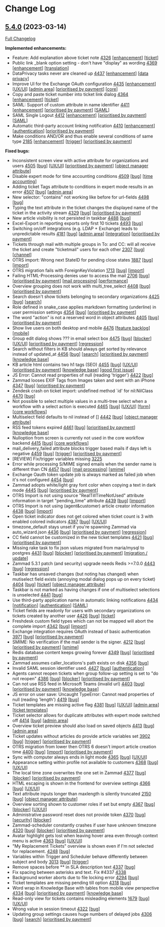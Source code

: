 # Change Log

## [5.4.0](https://github.com/zammad/zammad/tree/5.4.0) (2023-03-14)
[Full Changelog](https://github.com/zammad/zammad/compare/5.3.0...5.4.0)

**Implemented enhancements:**

- Feature: Add explanation above ticket note [4326](https://github.com/zammad/zammad/pull/4326) [[enhancement](https://github.com/zammad/zammad/labels/enhancement)] [[ticket](https://github.com/zammad/zammad/labels/ticket)]
- Public link _blank option setting - don't have "display" as wording [4369](https://github.com/zammad/zammad/issues/4369) [[enhancement](https://github.com/zammad/zammad/labels/enhancement)] [[translation](https://github.com/zammad/zammad/labels/translation)]
- DataPrivacy tasks never are cleaned up [4437](https://github.com/zammad/zammad/issues/4437) [[enhancement](https://github.com/zammad/zammad/labels/enhancement)] [[data privacy](https://github.com/zammad/zammad/labels/data%20privacy)]
- Improve UI for the Exchange OAuth configuration [4435](https://github.com/zammad/zammad/issues/4435) [[enhancement](https://github.com/zammad/zammad/labels/enhancement)] [[UX/UI](https://github.com/zammad/zammad/labels/UX%2FUI)] [[admin area](https://github.com/zammad/zammad/labels/admin%20area)] [[prioritised by payment](https://github.com/zammad/zammad/labels/prioritised%20by%20payment)] [[core](https://github.com/zammad/zammad/labels/core)]
- Copy and paste ticket number into ticket link dialog  [4364](https://github.com/zammad/zammad/issues/4364) [[enhancement](https://github.com/zammad/zammad/labels/enhancement)] [[ticket](https://github.com/zammad/zammad/labels/ticket)]
- SAML: Support of custom attribute in name identifier [4411](https://github.com/zammad/zammad/issues/4411) [[enhancement](https://github.com/zammad/zammad/labels/enhancement)] [[prioritised by payment](https://github.com/zammad/zammad/labels/prioritised%20by%20payment)] [[SAML](https://github.com/zammad/zammad/labels/SAML)]
- SAML Single Logout [4412](https://github.com/zammad/zammad/issues/4412) [[enhancement](https://github.com/zammad/zammad/labels/enhancement)] [[prioritised by payment](https://github.com/zammad/zammad/labels/prioritised%20by%20payment)] [[SAML](https://github.com/zammad/zammad/labels/SAML)]
- Automatic third-party account linking notification [4410](https://github.com/zammad/zammad/issues/4410) [[enhancement](https://github.com/zammad/zammad/labels/enhancement)] [[authentication](https://github.com/zammad/zammad/labels/authentication)] [[prioritised by payment](https://github.com/zammad/zammad/labels/prioritised%20by%20payment)]
- Make conditions AND/OR and thus enable several conditions of same type [2185](https://github.com/zammad/zammad/issues/2185) [[enhancement](https://github.com/zammad/zammad/labels/enhancement)] [[trigger](https://github.com/zammad/zammad/labels/trigger)] [[prioritised by payment](https://github.com/zammad/zammad/labels/prioritised%20by%20payment)]

**Fixed bugs:**

- Inconsistent screen view with active attribute for organizations and users [4505](https://github.com/zammad/zammad/issues/4505) [[bug](https://github.com/zammad/zammad/labels/bug)] [[UX/UI](https://github.com/zammad/zammad/labels/UX%2FUI)] [[prioritised by payment](https://github.com/zammad/zammad/labels/prioritised%20by%20payment)] [[object manager attribute](https://github.com/zammad/zammad/labels/object%20manager%20attribute)]
- Disable expert mode for time accounting conditions [4509](https://github.com/zammad/zammad/issues/4509) [[bug](https://github.com/zammad/zammad/labels/bug)] [[time accounting](https://github.com/zammad/zammad/labels/time%20accounting)]
- Adding ticket Tags attribute to conditions in expert mode results in an error [4507](https://github.com/zammad/zammad/issues/4507) [[bug](https://github.com/zammad/zammad/labels/bug)] [[admin area](https://github.com/zammad/zammad/labels/admin%20area)]
- New selector: "contains" not working like before for url-fields [4498](https://github.com/zammad/zammad/issues/4498) [[bug](https://github.com/zammad/zammad/labels/bug)]
- Typing the text attribute in the ticket changes the displayed name of the ticket in the activity stream [4329](https://github.com/zammad/zammad/issues/4329) [[bug](https://github.com/zammad/zammad/labels/bug)] [[prioritised by payment](https://github.com/zammad/zammad/labels/prioritised%20by%20payment)]
- New article visibility is not persisted in taskbar [4488](https://github.com/zammad/zammad/issues/4488) [[bug](https://github.com/zammad/zammad/labels/bug)]
- Excel-Export in reporting exports only first 10 tickets [4493](https://github.com/zammad/zammad/issues/4493) [[bug](https://github.com/zammad/zammad/labels/bug)]
- Switching on/off integrations (e.g. LDAP + Exchange) leads to unpredictable results [4181](https://github.com/zammad/zammad/issues/4181) [[bug](https://github.com/zammad/zammad/labels/bug)] [[admin area](https://github.com/zammad/zammad/labels/admin%20area)] [[integration](https://github.com/zammad/zammad/labels/integration)] [[prioritised by payment](https://github.com/zammad/zammad/labels/prioritised%20by%20payment)]
- Tickets through mail with multiple groups in To: and CC: will all receive the ticket and create "ticketmail" users for each other [2307](https://github.com/zammad/zammad/issues/2307) [[bug](https://github.com/zammad/zammad/labels/bug)] [[channel](https://github.com/zammad/zammad/labels/channel)]
- OTRS import: Wrong next StateID for pending close states [1887](https://github.com/zammad/zammad/issues/1887) [[bug](https://github.com/zammad/zammad/labels/bug)] [[import](https://github.com/zammad/zammad/labels/import)]
- OTRS migration fails with ForeignKeyViolation [1713](https://github.com/zammad/zammad/issues/1713) [[bug](https://github.com/zammad/zammad/labels/bug)] [[import](https://github.com/zammad/zammad/labels/import)]
- Failing HTML-Processing denies user to access the mail [2706](https://github.com/zammad/zammad/issues/2706) [[bug](https://github.com/zammad/zammad/labels/bug)] [[prioritised by payment](https://github.com/zammad/zammad/labels/prioritised%20by%20payment)] [[mail processing](https://github.com/zammad/zammad/labels/mail%20processing)] [[performance](https://github.com/zammad/zammad/labels/performance)]
- Overview grouping does not work with multi_tree_select [4408](https://github.com/zammad/zammad/issues/4408) [[bug](https://github.com/zammad/zammad/labels/bug)] [[prioritised by payment](https://github.com/zammad/zammad/labels/prioritised%20by%20payment)]
- Search doesn't show tickets belonging to secondary organizations [4425](https://github.com/zammad/zammad/issues/4425) [[bug](https://github.com/zammad/zammad/labels/bug)] [[search](https://github.com/zammad/zammad/labels/search)]
- Role defined in snake_case applies markdown formatting (underline) in user permission settings [4354](https://github.com/zammad/zammad/issues/4354) [[bug](https://github.com/zammad/zammad/labels/bug)] [[prioritised by payment](https://github.com/zammad/zammad/labels/prioritised%20by%20payment)]
- The word "action" is not a reserved word in object attributes [4405](https://github.com/zammad/zammad/issues/4405) [[bug](https://github.com/zammad/zammad/labels/bug)] [[prioritised by payment](https://github.com/zammad/zammad/labels/prioritised%20by%20payment)]
- Show live users on both desktop and mobile [4476](https://github.com/zammad/zammad/issues/4476) [[feature backlog](https://github.com/zammad/zammad/labels/feature%20backlog)] [[mobile](https://github.com/zammad/zammad/labels/mobile)]
- Group edit dialog shows ??? in email select box [4475](https://github.com/zammad/zammad/issues/4475) [[bug](https://github.com/zammad/zammad/labels/bug)] [[blocker](https://github.com/zammad/zammad/labels/blocker)] [[UX/UI](https://github.com/zammad/zammad/labels/UX%2FUI)] [[prioritised by payment](https://github.com/zammad/zammad/labels/prioritised%20by%20payment)] [[regression](https://github.com/zammad/zammad/labels/regression)]
- Search without filters in KB should always get sorted by relevance instead of updated_at [4456](https://github.com/zammad/zammad/issues/4456) [[bug](https://github.com/zammad/zammad/labels/bug)] [[search](https://github.com/zammad/zammad/labels/search)] [[prioritised by payment](https://github.com/zammad/zammad/labels/prioritised%20by%20payment)] [[knowledge base](https://github.com/zammad/zammad/labels/knowledge%20base)]
- KB article html contains two h1 tags (SEO) [4455](https://github.com/zammad/zammad/issues/4455) [[bug](https://github.com/zammad/zammad/labels/bug)] [[UX/UI](https://github.com/zammad/zammad/labels/UX%2FUI)] [[prioritised by payment](https://github.com/zammad/zammad/labels/prioritised%20by%20payment)] [[knowledge base](https://github.com/zammad/zammad/labels/knowledge%20base)] [[good first issue](https://github.com/zammad/zammad/labels/good%20first%20issue)]
- JS Error: Cannot read properties of null (reading 'trigger') [4422](https://github.com/zammad/zammad/issues/4422) [[bug](https://github.com/zammad/zammad/labels/bug)]
- Zammad looses EXIF Tags from Images taken and sent with an iPhone [4347](https://github.com/zammad/zammad/issues/4347) [[bug](https://github.com/zammad/zammad/labels/bug)] [[prioritised by payment](https://github.com/zammad/zammad/labels/prioritised%20by%20payment)]
- Zendesk crash on ticket import: undefined method `id' for nil:NilClass [4470](https://github.com/zammad/zammad/issues/4470) [[bug](https://github.com/zammad/zammad/labels/bug)]
- Not possible to select multiple values in a multi-tree select when a workflow with a select action is executed [4465](https://github.com/zammad/zammad/issues/4465) [[bug](https://github.com/zammad/zammad/labels/bug)] [[UX/UI](https://github.com/zammad/zammad/labels/UX%2FUI)] [[form](https://github.com/zammad/zammad/labels/form)] [[core workflows](https://github.com/zammad/zammad/labels/core%20workflows)]
- Multiselect field defaults to nil instead of [] [4442](https://github.com/zammad/zammad/issues/4442) [[bug](https://github.com/zammad/zammad/labels/bug)] [[object manager attribute](https://github.com/zammad/zammad/labels/object%20manager%20attribute)]
- RSS feed tokens expired [4461](https://github.com/zammad/zammad/issues/4461) [[bug](https://github.com/zammad/zammad/labels/bug)] [[prioritised by payment](https://github.com/zammad/zammad/labels/prioritised%20by%20payment)] [[knowledge base](https://github.com/zammad/zammad/labels/knowledge%20base)]
- Nulloption from screen is currently not used in the core workflow backend [4415](https://github.com/zammad/zammad/issues/4415) [[bug](https://github.com/zammad/zammad/labels/bug)] [[core workflows](https://github.com/zammad/zammad/labels/core%20workflows)]
- mail_delivery_failed attribute blocks trigger based mails if days left is negative [4459](https://github.com/zammad/zammad/issues/4459) [[bug](https://github.com/zammad/zammad/labels/bug)] [[trigger](https://github.com/zammad/zammad/labels/trigger)] [[prioritised by payment](https://github.com/zammad/zammad/labels/prioritised%20by%20payment)]
- [REVIEW] Fix/trigger variables missing [3225](https://github.com/zammad/zammad/pull/3225)
- Error while processing S/MIME signed emails when the sender name is different than CN [4457](https://github.com/zammad/zammad/issues/4457) [[bug](https://github.com/zammad/zammad/labels/bug)] [[mail processing](https://github.com/zammad/zammad/labels/mail%20processing)] [[smime](https://github.com/zammad/zammad/labels/smime)]
- Exchange Oauth token update job is always marked as failed job when it's not configured [4454](https://github.com/zammad/zammad/issues/4454) [[bug](https://github.com/zammad/zammad/labels/bug)]
- Zammad adopts white/light gray font color when copying a text in dark mode [4445](https://github.com/zammad/zammad/issues/4445) [[bug](https://github.com/zammad/zammad/labels/bug)] [[prioritised by payment](https://github.com/zammad/zammad/labels/prioritised%20by%20payment)]
- OTRS Import is not using source "RealTillTimeNotUsed" attribute information in target "pending_time" attribute [4439](https://github.com/zammad/zammad/issues/4439) [[bug](https://github.com/zammad/zammad/labels/bug)] [[import](https://github.com/zammad/zammad/labels/import)]
- OTRS Import is not using (agent&customer) article creator information [4438](https://github.com/zammad/zammad/issues/4438) [[bug](https://github.com/zammad/zammad/labels/bug)] [[import](https://github.com/zammad/zammad/labels/import)]
- Open ticket indicator does not get colored when ticket count is 3 with enabled colored indicators [4387](https://github.com/zammad/zammad/issues/4387) [[bug](https://github.com/zammad/zammad/labels/bug)] [[UX/UI](https://github.com/zammad/zammad/labels/UX%2FUI)]
- timezone_default stays unset if you're spawning Zammad via auto_wizard.json [4436](https://github.com/zammad/zammad/issues/4436) [[bug](https://github.com/zammad/zammad/labels/bug)] [[prioritised by payment](https://github.com/zammad/zammad/labels/prioritised%20by%20payment)] [[regression](https://github.com/zammad/zammad/labels/regression)]
- CC field cannot be customized in the new ticket templates [4421](https://github.com/zammad/zammad/issues/4421) [[bug](https://github.com/zammad/zammad/labels/bug)] [[prioritised by payment](https://github.com/zammad/zammad/labels/prioritised%20by%20payment)]
- Missing rake task to fix json values migrated from maria/mysql to postgres [4431](https://github.com/zammad/zammad/issues/4431) [[bug](https://github.com/zammad/zammad/labels/bug)] [[blocker](https://github.com/zammad/zammad/labels/blocker)] [[prioritised by payment](https://github.com/zammad/zammad/labels/prioritised%20by%20payment)] [[migration / update](https://github.com/zammad/zammad/labels/migration%20%2F%20update)]
- Zammad 5.3.1 patch (and security) upgrade needs Redis >=7.0.0 [4443](https://github.com/zammad/zammad/issues/4443) [[bug](https://github.com/zammad/zammad/labels/bug)] [[regression](https://github.com/zammad/zammad/labels/regression)]
- Taskbar has unsaved changes (but noting has changed) when mutiselect field exists (annoying modal dialog pops up on every ticket) [4404](https://github.com/zammad/zammad/issues/4404) [[bug](https://github.com/zammad/zammad/labels/bug)] [[ticket](https://github.com/zammad/zammad/labels/ticket)] [[object manager attribute](https://github.com/zammad/zammad/labels/object%20manager%20attribute)]
- Taskbar is not marked as having changes if one of multiselect selections is unselected [4441](https://github.com/zammad/zammad/issues/4441) [[bug](https://github.com/zammad/zammad/labels/bug)]
- Use third-party application name in automatic linking notifications [4434](https://github.com/zammad/zammad/issues/4434) [[notification](https://github.com/zammad/zammad/labels/notification)] [[authentication](https://github.com/zammad/zammad/labels/authentication)] [[SAML](https://github.com/zammad/zammad/labels/SAML)]
- Ticket fields are readonly for users with secondary organizations on tickets created by another user [4426](https://github.com/zammad/zammad/issues/4426) [[bug](https://github.com/zammad/zammad/labels/bug)] [[ticket](https://github.com/zammad/zammad/labels/ticket)]
- Freshdesk custom field types which can not be mapped will abort the complete import [4342](https://github.com/zammad/zammad/issues/4342) [[bug](https://github.com/zammad/zammad/labels/bug)] [[import](https://github.com/zammad/zammad/labels/import)]
- Exchange integration requires OAuth instead of basic authentication [3971](https://github.com/zammad/zammad/issues/3971) [[bug](https://github.com/zammad/zammad/labels/bug)] [[prioritised by payment](https://github.com/zammad/zammad/labels/prioritised%20by%20payment)]
- SMIME: No verification if the mail sender is the signer. [4212](https://github.com/zammad/zammad/issues/4212) [[bug](https://github.com/zammad/zammad/labels/bug)] [[prioritised by payment](https://github.com/zammad/zammad/labels/prioritised%20by%20payment)] [[smime](https://github.com/zammad/zammad/labels/smime)]
- Redis database content keeps growing forever [4349](https://github.com/zammad/zammad/issues/4349) [[bug](https://github.com/zammad/zammad/labels/bug)] [[prioritised by payment](https://github.com/zammad/zammad/labels/prioritised%20by%20payment)]
- Zammad assumes caller_locations's path exists on disk [4356](https://github.com/zammad/zammad/issues/4356) [[bug](https://github.com/zammad/zammad/labels/bug)]
- Invalid SAML session identifier used. [4427](https://github.com/zammad/zammad/issues/4427) [[bug](https://github.com/zammad/zammad/labels/bug)] [[authentication](https://github.com/zammad/zammad/labels/authentication)]
- Agents cannot reopen tickets when group follow-up setting is set to "do not reopen" [4386](https://github.com/zammad/zammad/issues/4386) [[bug](https://github.com/zammad/zammad/labels/bug)] [[blocker](https://github.com/zammad/zammad/labels/blocker)] [[prioritised by payment](https://github.com/zammad/zammad/labels/prioritised%20by%20payment)]
- Can not use RSS feed in Microsoft Teams (invalid url) [4403](https://github.com/zammad/zammad/issues/4403) [[bug](https://github.com/zammad/zammad/labels/bug)] [[prioritised by payment](https://github.com/zammad/zammad/labels/prioritised%20by%20payment)] [[knowledge base](https://github.com/zammad/zammad/labels/knowledge%20base)]
- JS error on user save: Uncaught TypeError: Cannot read properties of null (reading 'length') [4419](https://github.com/zammad/zammad/issues/4419) [[bug](https://github.com/zammad/zammad/labels/bug)]
- Ticket templates are missing active flag [4381](https://github.com/zammad/zammad/issues/4381) [[bug](https://github.com/zammad/zammad/labels/bug)] [[UX/UI](https://github.com/zammad/zammad/labels/UX%2FUI)] [[admin area](https://github.com/zammad/zammad/labels/admin%20area)] [[ticket templates](https://github.com/zammad/zammad/labels/ticket%20templates)]
- Ticket selector allows for duplicate attributes with expert mode switched off [4414](https://github.com/zammad/zammad/issues/4414) [[bug](https://github.com/zammad/zammad/labels/bug)] [[admin area](https://github.com/zammad/zammad/labels/admin%20area)]
- Overview ticket preview should also load on saved objects [4413](https://github.com/zammad/zammad/issues/4413) [[bug](https://github.com/zammad/zammad/labels/bug)] [[admin area](https://github.com/zammad/zammad/labels/admin%20area)]
- Ticket updates without articles do provide article variables set [3902](https://github.com/zammad/zammad/issues/3902) [[bug](https://github.com/zammad/zammad/labels/bug)] [[trigger](https://github.com/zammad/zammad/labels/trigger)] [[prioritised by payment](https://github.com/zammad/zammad/labels/prioritised%20by%20payment)]
- OTRS migration from lower then OTRS 6 doesn't import article creation time [4400](https://github.com/zammad/zammad/issues/4400) [[bug](https://github.com/zammad/zammad/labels/bug)] [[import](https://github.com/zammad/zammad/labels/import)] [[prioritised by payment](https://github.com/zammad/zammad/labels/prioritised%20by%20payment)]
- Sync with computer always ends in light mode [4365](https://github.com/zammad/zammad/issues/4365) [[bug](https://github.com/zammad/zammad/labels/bug)] [[UX/UI](https://github.com/zammad/zammad/labels/UX%2FUI)]
- Appearance setting within profile not available to customers [4368](https://github.com/zammad/zammad/issues/4368) [[bug](https://github.com/zammad/zammad/labels/bug)] [[UX/UI](https://github.com/zammad/zammad/labels/UX%2FUI)]
- The local time zone overwrites the one set in Zammad  [4377](https://github.com/zammad/zammad/issues/4377) [[bug](https://github.com/zammad/zammad/labels/bug)] [[blocker](https://github.com/zammad/zammad/labels/blocker)] [[prioritised by payment](https://github.com/zammad/zammad/labels/prioritised%20by%20payment)]
- HTML escaping is shown in the frontend for overview settings [4366](https://github.com/zammad/zammad/issues/4366) [[bug](https://github.com/zammad/zammad/labels/bug)] [[UX/UI](https://github.com/zammad/zammad/labels/UX%2FUI)]
- Text attribute inputs longer than maxlength is silently truncated [2150](https://github.com/zammad/zammad/issues/2150) [[bug](https://github.com/zammad/zammad/labels/bug)] [[object manager attribute](https://github.com/zammad/zammad/labels/object%20manager%20attribute)]
- Overview sorting shown to customer roles if set but empty [4367](https://github.com/zammad/zammad/issues/4367) [[bug](https://github.com/zammad/zammad/labels/bug)] [[blocker](https://github.com/zammad/zammad/labels/blocker)] [[UX/UI](https://github.com/zammad/zammad/labels/UX%2FUI)]
- Administrative password reset does not provide token [4370](https://github.com/zammad/zammad/issues/4370) [[bug](https://github.com/zammad/zammad/labels/bug)] [[security](https://github.com/zammad/zammad/labels/security)] [[blocker](https://github.com/zammad/zammad/labels/blocker)]
- Zammad-scheduler constantly crashes if user have unknown timezone [4320](https://github.com/zammad/zammad/issues/4320) [[bug](https://github.com/zammad/zammad/labels/bug)] [[blocker](https://github.com/zammad/zammad/labels/blocker)] [[prioritised by payment](https://github.com/zammad/zammad/labels/prioritised%20by%20payment)]
- Avatar highlight gets lost when leaving hover area even through context menu is active [4363](https://github.com/zammad/zammad/issues/4363) [[bug](https://github.com/zammad/zammad/labels/bug)] [[UX/UI](https://github.com/zammad/zammad/labels/UX%2FUI)]
- "My Replacement Tickets" overview is shown even if I'm not selected for replacement. [4248](https://github.com/zammad/zammad/issues/4248) [[bug](https://github.com/zammad/zammad/labels/bug)]
- Variables within Trigger and Scheduler behave differently between subject and body [3013](https://github.com/zammad/zammad/issues/3013) [[bug](https://github.com/zammad/zammad/labels/bug)] [[trigger](https://github.com/zammad/zammad/labels/trigger)]
- Remove spaces before ** in SLA description text [4337](https://github.com/zammad/zammad/issues/4337) [[bug](https://github.com/zammad/zammad/labels/bug)]
- Fix spacing between asterisks and text. Fix #4337 [4338](https://github.com/zammad/zammad/pull/4338)
- Background worker aborts due to file locking error [4294](https://github.com/zammad/zammad/issues/4294) [[bug](https://github.com/zammad/zammad/labels/bug)]
- Ticket templates are missing pending till option [4318](https://github.com/zammad/zammad/issues/4318) [[bug](https://github.com/zammad/zammad/labels/bug)]
- Word wrap in Knowledge Base with tables from mobile view perspective [4334](https://github.com/zammad/zammad/issues/4334) [[bug](https://github.com/zammad/zammad/labels/bug)] [[prioritised by payment](https://github.com/zammad/zammad/labels/prioritised%20by%20payment)] [[knowledge base](https://github.com/zammad/zammad/labels/knowledge%20base)]
- Read-only view for tickets contains misleading elements [1679](https://github.com/zammad/zammad/issues/1679) [[bug](https://github.com/zammad/zammad/labels/bug)] [[UX/UI](https://github.com/zammad/zammad/labels/UX%2FUI)]
- Wrong value in session timeout [4322](https://github.com/zammad/zammad/issues/4322) [[bug](https://github.com/zammad/zammad/labels/bug)]
- Updating group settings causes huge numbers of delayed jobs [4306](https://github.com/zammad/zammad/issues/4306) [[bug](https://github.com/zammad/zammad/labels/bug)] [[search](https://github.com/zammad/zammad/labels/search)] [[prioritised by payment](https://github.com/zammad/zammad/labels/prioritised%20by%20payment)]
